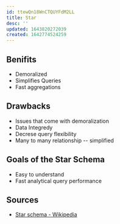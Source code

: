 ```yaml
---
id: ttewQn18WnCTQUYFdM2LL
title: Star
desc: ''
updated: 1643820272039
created: 1642774524259
---
```


## Benifits

* Demoralized
* Simplifies Queries
* Fast aggregations

## Drawbacks

* Issues that come with demoralization
* Data Integredy
* Decrese query flexibility
* Many to many relationship -- simplified

## Goals of the Star Schema

* Easy to understand
* Fast analytical query performance

## Sources

* [Star schema - Wikipedia](https://en.wikipedia.org/wiki/Star_schema)